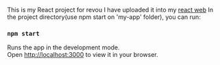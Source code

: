 This is my React project for revou
I have uploaded it into my [react web](https://revou-fsse-3.github.io/milestone-2-michaelwahyudin/)
In the project directory(use npm start on 'my-app' folder), you can run:

### `npm start`

Runs the app in the development mode.\
Open [http://localhost:3000](http://localhost:3000) to view it in your browser.